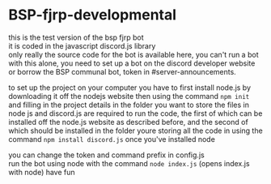 # BSP-fjrp-developmental
this is the test version of the bsp fjrp bot  
it is coded in the javascript discord.js library  
only really the source code for the bot is available here, you can't run a bot with this alone, you need to set up a bot on the discord developer website or borrow the BSP communal bot, token in #server-announcements.  

to set up the project on your computer you have to first install node.js by downloading it off the nodejs website then using the command `npm init` and filling in the project details in the folder you want to store the files in  
node js and discord.js are required to run the code, the first of which can be installed off the node.js website as described before, and the second of which should be installed in the folder youre storing all the code in using the command `npm install discord.js` once you've installed node 

you can change the token and command prefix in config.js  
run the bot using node with the command `node index.js` (opens index.js with node)
have fun
